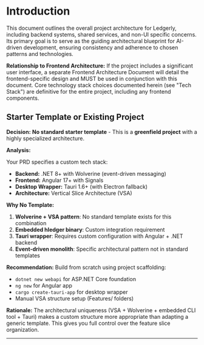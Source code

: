 # Introduction

This document outlines the overall project architecture for Ledgerly, including backend systems, shared services, and non-UI specific concerns. Its primary goal is to serve as the guiding architectural blueprint for AI-driven development, ensuring consistency and adherence to chosen patterns and technologies.

**Relationship to Frontend Architecture:**
If the project includes a significant user interface, a separate Frontend Architecture Document will detail the frontend-specific design and MUST be used in conjunction with this document. Core technology stack choices documented herein (see "Tech Stack") are definitive for the entire project, including any frontend components.

## Starter Template or Existing Project

**Decision:** **No standard starter template** - This is a **greenfield project** with a highly specialized architecture.

**Analysis:**

Your PRD specifies a custom tech stack:
- **Backend:** .NET 8+ with Wolverine (event-driven messaging)
- **Frontend:** Angular 17+ with Signals
- **Desktop Wrapper:** Tauri 1.6+ (with Electron fallback)
- **Architecture:** Vertical Slice Architecture (VSA)

**Why No Template:**

1. **Wolverine + VSA pattern**: No standard template exists for this combination
2. **Embedded hledger binary**: Custom integration requirement
3. **Tauri wrapper**: Requires custom configuration with Angular + .NET backend
4. **Event-driven monolith**: Specific architectural pattern not in standard templates

**Recommendation:** Build from scratch using project scaffolding:
- `dotnet new webapi` for ASP.NET Core foundation
- `ng new` for Angular app
- `cargo create-tauri-app` for desktop wrapper
- Manual VSA structure setup (Features/ folders)

**Rationale:** The architectural uniqueness (VSA + Wolverine + embedded CLI tool + Tauri) makes a custom structure more appropriate than adapting a generic template. This gives you full control over the feature slice organization.

---
